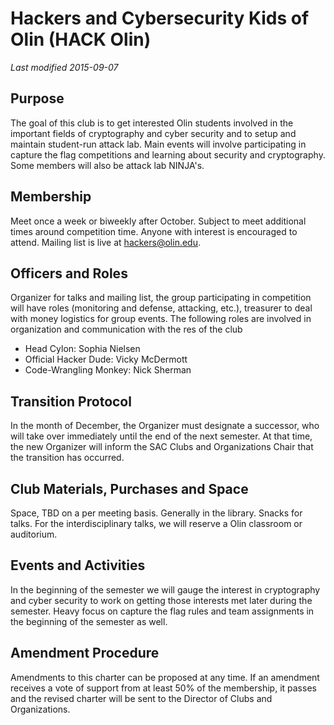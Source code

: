 # Hackers and Cybersecurity Kids of Olin (HACK Olin)
*Last modified 2015-09-07*
## Purpose
The goal of this club is to get interested Olin students involved in the important fields of cryptography and cyber security and to setup and maintain student-run attack lab. Main events will involve participating in capture the flag competitions and learning about security and cryptography. Some members will also be attack lab NINJA's.
## Membership
Meet once a week or biweekly after October. Subject to meet additional times around competition time. Anyone with interest is encouraged to attend. Mailing list is live at hackers@olin.edu.
## Officers and Roles
Organizer for talks and mailing list, the group participating in competition will have roles (monitoring and defense, attacking, etc.), treasurer to deal with money logistics for group events. The following roles are involved in organization and communication with the res of the club
* Head Cylon: Sophia Nielsen
* Official Hacker Dude: Vicky McDermott
* Code-Wrangling Monkey: Nick Sherman
## Transition Protocol
In the month of December, the Organizer must designate a successor, who will take over immediately until the end of the next semester. At that time, the new Organizer will inform the SAC Clubs and Organizations Chair that the transition has occurred.
## Club Materials, Purchases and Space
Space, TBD on a per meeting basis. Generally in the library. Snacks for talks. For the interdisciplinary talks, we will reserve a Olin classroom or auditorium. 
## Events and Activities
In the beginning of the semester we will gauge the interest in cryptography and cyber security to work on getting those interests met later during the semester. Heavy focus on capture the flag rules and team assignments in the beginning of the semester as well.
## Amendment Procedure
Amendments to this charter can be proposed at any time. If an amendment receives a vote of support from at least 50% of the membership, it passes and the revised charter will be sent to the Director of Clubs and Organizations.
